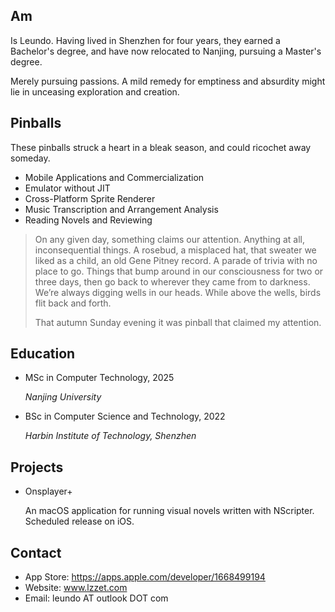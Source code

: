 ## Am

Is Leundo. Having lived in Shenzhen for four years, they earned a Bachelor's degree, and have now relocated to Nanjing, pursuing a Master's degree.

Merely pursuing passions. A mild remedy for emptiness and absurdity might lie in unceasing exploration and creation.

## Pinballs

These pinballs struck a heart in a bleak season, and could ricochet away someday.

- Mobile Applications and Commercialization
- Emulator without JIT
- Cross-Platform Sprite Renderer
- Music Transcription and Arrangement Analysis
- Reading Novels and Reviewing

> On any given day, something claims our attention. Anything at all, inconsequential things. A rosebud, a misplaced hat, that sweater we liked as a child, an old Gene Pitney record. A parade of trivia with no place to go. Things that bump around in our consciousness for two or three days, then go back to wherever they came from to darkness. We’re always digging wells in our heads. While above the wells, birds flit back and forth.
>
> That autumn Sunday evening it was pinball that claimed my attention. 

## Education 

- MSc in Computer Technology, 2025

  *Nanjing University*

- BSc in Computer Science and Technology, 2022

  *Harbin Institute of Technology, Shenzhen*

## Projects

- Onsplayer+

  An macOS application for running visual novels written with NScripter. Scheduled release on iOS.

## Contact

- App Store: https://apps.apple.com/developer/1668499194
- Website: www.lzzet.com
- Email: leundo AT outlook DOT com
